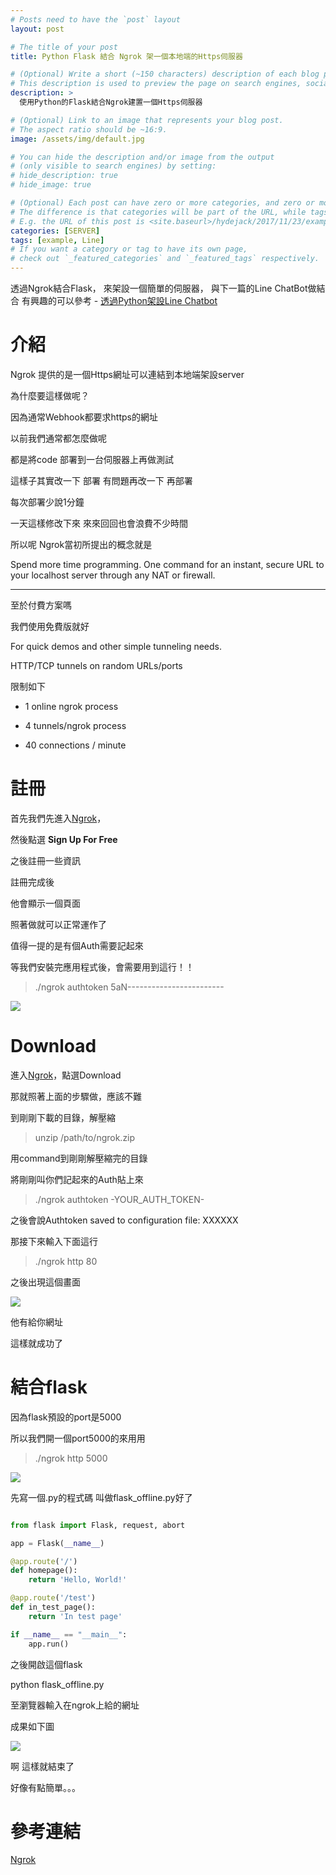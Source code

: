 ```yaml
---
# Posts need to have the `post` layout
layout: post

# The title of your post
title: Python Flask 結合 Ngrok 架一個本地端的Https伺服器

# (Optional) Write a short (~150 characters) description of each blog post.
# This description is used to preview the page on search engines, social media, etc.
description: >
  使用Python的Flask結合Ngrok建置一個Https伺服器

# (Optional) Link to an image that represents your blog post.
# The aspect ratio should be ~16:9.
image: /assets/img/default.jpg

# You can hide the description and/or image from the output
# (only visible to search engines) by setting:
# hide_description: true
# hide_image: true

# (Optional) Each post can have zero or more categories, and zero or more tags.
# The difference is that categories will be part of the URL, while tags will not.
# E.g. the URL of this post is <site.baseurl>/hydejack/2017/11/23/example-content/
categories: [SERVER]
tags: [example, Line]
# If you want a category or tag to have its own page,
# check out `_featured_categories` and `_featured_tags` respectively.
---
```

透過Ngrok結合Flask，
來架設一個簡單的伺服器，
與下一篇的Line ChatBot做結合
有興趣的可以參考 - [透過Python架設Line Chatbot]



# 介紹

Ngrok 提供的是一個Https網址可以連結到本地端架設server

為什麼要這樣做呢？

因為通常Webhook都要求https的網址

以前我們通常都怎麼做呢

都是將code 部署到一台伺服器上再做測試

這樣子其實改一下 部署 有問題再改一下 再部署

每次部署少說1分鐘

一天這樣修改下來 來來回回也會浪費不少時間

所以呢 Ngrok當初所提出的概念就是

Spend more time programming. One command for an instant, secure URL to your localhost server through any NAT or firewall.


----------

至於付費方案嗎

我們使用免費版就好

For quick demos and other simple tunneling needs.

HTTP/TCP tunnels on random URLs/ports

限制如下

- 1 online ngrok process

- 4 tunnels/ngrok process

- 40 connections / minute


# 註冊

首先我們先進入[Ngrok]，

然後點選 **Sign Up For Free**

之後註冊一些資訊

註冊完成後

他會顯示一個頁面

照著做就可以正常運作了

值得一提的是有個Auth需要記起來

等我們安裝完應用程式後，會需要用到這行！！

> ./ngrok authtoken 5aN------------------------



![](/assets/img/2018-04-18-Ngrox-flask/auth_mask.png)



# Download

 進入[Ngrok]，點選Download

 那就照著上面的步驟做，應該不難

 到剛剛下載的目錄，解壓縮

 >unzip /path/to/ngrok.zip
 
 用command到剛剛解壓縮完的目錄

 將剛剛叫你們記起來的Auth貼上來

 >./ngrok authtoken -YOUR_AUTH_TOKEN-

 之後會說Authtoken saved to configuration file: XXXXXX



 那接下來輸入下面這行 


 >./ngrok http 80

 之後出現這個畫面

  ![](/assets/img/2018-04-18-Ngrox-flask/port80.png)


 他有給你網址

 這樣就成功了

# 結合flask

因為flask預設的port是5000

所以我們開一個port5000的來用用

 >./ngrok http 5000

 ![](/assets/img/2018-04-18-Ngrox-flask/port5000.png)


先寫一個.py的程式碼
叫做flask_offline.py好了

~~~python

from flask import Flask, request, abort

app = Flask(__name__)

@app.route('/')
def homepage():
    return 'Hello, World!'

@app.route('/test')
def in_test_page():
    return 'In test page'

if __name__ == "__main__":
    app.run()
~~~


之後開啟這個flask

python flask_offline.py 

至瀏覽器輸入在ngrok上給的網址

成果如下圖

![](/assets/img/2018-04-18-Ngrox-flask/result.png)

啊 這樣就結束了

好像有點簡單。。。


# 參考連結
[Ngrok]

[Ngrok]: https://ngrok.com/
[透過Python架設Line Chatbot]:http://www.xiaosean.website/server/2018/04/10/LineChatbot/


<!--ngrok=> xi-s-000 -->